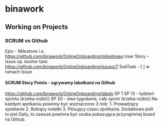 # binawork

## Working on Projects

### SCRUM vs Github
Epic - Milestone i.e. https://github.com/binawork/OnlineOnboarding/milestones
User Story - Issue np. kosher task https://github.com/binawork/OnlineOnboarding/issues/7
SubTask - [ ] w ramach Issue

#### SCRUM Story Points - ogrywamy labelkami na Github
https://github.com/binawork/OnlineOnboarding/labels
SP 1
SP 13 - tydzień sprintu (trzeba rozbić)
SP 20 - dwa tygodanie, cały sprint (trzeba rozbić)
Na każdym spotkaniu powinny być wyznaczone 3 role: 1. Prowadzący spotkanie 2. Robiący notatki 3. Pilnujący czasu spotkania. Dodatkowo jeśli to jest Daily, to zawsze powinna być osoba pokazująca przynajmniej board na Github.
